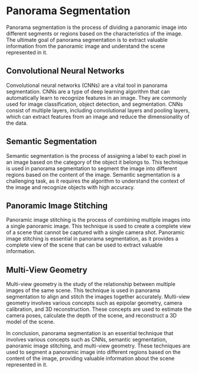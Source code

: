 # Panorama Segmentation

Panorama segmentation is the process of dividing a panoramic image into different segments or regions based on the characteristics of the image. The ultimate goal of panorama segmentation is to extract valuable information from the panoramic image and understand the scene represented in it.

## Convolutional Neural Networks

Convolutional neural networks (CNNs) are a vital tool in panorama segmentation. CNNs are a type of deep learning algorithm that can automatically learn to recognize features in an image. They are commonly used for image classification, object detection, and segmentation. CNNs consist of multiple layers, including convolutional layers and pooling layers, which can extract features from an image and reduce the dimensionality of the data.

## Semantic Segmentation

Semantic segmentation is the process of assigning a label to each pixel in an image based on the category of the object it belongs to. This technique is used in panorama segmentation to segment the image into different regions based on the content of the image. Semantic segmentation is a challenging task, as it requires the algorithm to understand the context of the image and recognize objects with high accuracy.

## Panoramic Image Stitching

Panoramic image stitching is the process of combining multiple images into a single panoramic image. This technique is used to create a complete view of a scene that cannot be captured with a single camera shot. Panoramic image stitching is essential in panorama segmentation, as it provides a complete view of the scene that can be used to extract valuable information.

## Multi-View Geometry

Multi-view geometry is the study of the relationship between multiple images of the same scene. This technique is used in panorama segmentation to align and stitch the images together accurately. Multi-view geometry involves various concepts such as epipolar geometry, camera calibration, and 3D reconstruction. These concepts are used to estimate the camera poses, calculate the depth of the scene, and reconstruct a 3D model of the scene.

In conclusion, panorama segmentation is an essential technique that involves various concepts such as CNNs, semantic segmentation, panoramic image stitching, and multi-view geometry. These techniques are used to segment a panoramic image into different regions based on the content of the image, providing valuable information about the scene represented in it.

